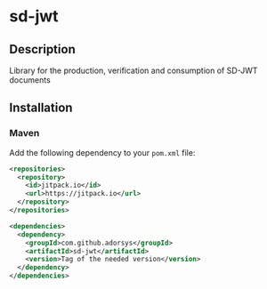 # sd-jwt

## Description

Library for the production, verification and consumption of SD-JWT documents

## Installation

### Maven

Add the following dependency to your `pom.xml` file:

```xml
<repositories>
  <repository>
    <id>jitpack.io</id>
    <url>https://jitpack.io</url>
  </repository>
</repositories>

<dependencies>
  <dependency>
    <groupId>com.github.adorsys</groupId>
    <artifactId>sd-jwt</artifactId>
    <version>Tag of the needed version</version>
  </dependency>
</dependencies>
```
